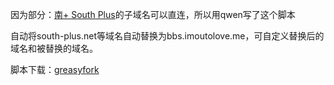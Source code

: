 因为部分：<a href="south-plus.net">南+ South Plus</a>的子域名可以直连，所以用qwen写了这个脚本

自动将south-plus.net等域名自动替换为bbs.imoutolove.me，可自定义替换后的域名和被替换的域名。

<p align="left">脚本下载：<a href="https://greasyfork.org/zh-CN/scripts/543999-south-plus%E5%9F%9F%E5%90%8D%E8%87%AA%E5%8A%A8%E6%9B%BF%E6%8D%A2-v2-0">greasyfork</a></p>
